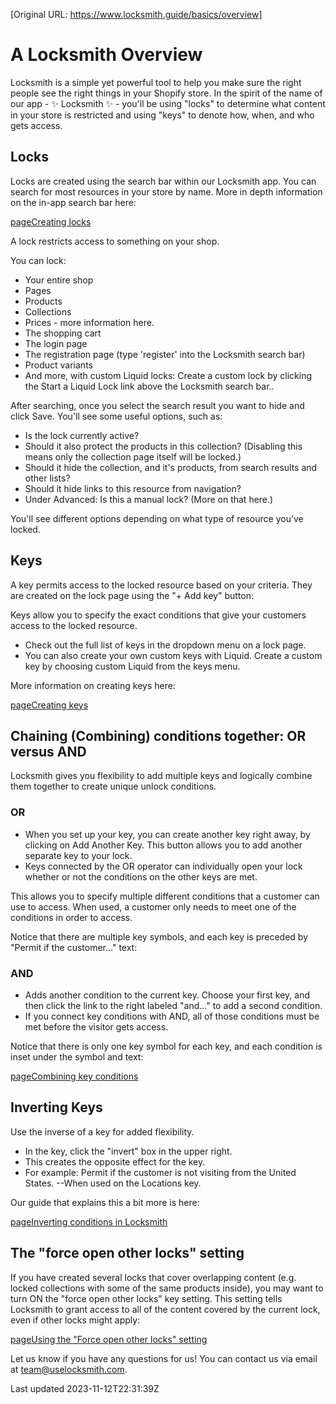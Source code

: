 [Original URL: https://www.locksmith.guide/basics/overview]

# A Locksmith Overview

Locksmith is a simple yet powerful tool to help you make sure the right people see the right things in your Shopify store. In the spirit of the name of our app - ✨ Locksmith ✨ - you'll be using "locks" to determine what content in your store is restricted and using "keys" to denote how, when, and who gets access.

## Locks

Locks are created using the search bar within our Locksmith app. You can search for most resources in your store by name. More in depth information on the in-app search bar here:

[pageCreating locks](/basics/creating-locks)

A lock restricts access to something on your shop.

You can lock:

- Your entire shop
- Pages
- Products
- Collections
- Prices - more information here.
- The shopping cart
- The login page
- The registration page (type 'register' into the Locksmith search bar)
- Product variants
- And more, with custom Liquid locks: Create a custom lock by clicking the Start a Liquid Lock link above the Locksmith search bar..

After searching, once you select the search result you want to hide and click Save. You'll see some useful options, such as:

- Is the lock currently active?
- Should it also protect the products in this collection? (Disabling this means only the collection page itself will be locked.)
- Should it hide the collection, and it's products, from search results and other lists?
- Should it hide links to this resource from navigation?
- Under Advanced: Is this a manual lock? (More on that here.)

You'll see different options depending on what type of resource you’ve locked.

## Keys

A key permits access to the locked resource based on your criteria. They are created on the lock page using the "+ Add key" button:

Keys allow you to specify the exact conditions that give your customers access to the locked resource.

- Check out the full list of keys in the dropdown menu on a lock page.
- You can also create your own custom keys with Liquid. Create a custom key by choosing custom Liquid from the keys menu.

More information on creating keys here:

[pageCreating keys](/basics/creating-keys)
## Chaining (Combining) conditions together: OR versus AND

Locksmith gives you flexibility to add multiple keys and logically combine them together to create unique unlock conditions.

### OR

- When you set up your key, you can create another key right away, by clicking on Add Another Key. This button allows you to add another separate key to your lock.
- Keys connected by the OR operator can individually open your lock whether or not the conditions on the other keys are met.

This allows you to specify multiple different conditions that a customer can use to access. When used, a customer only needs to meet one of the conditions in order to access.

Notice that there are multiple key symbols, and each key is preceded by "Permit if the customer..." text:

### AND

- Adds another condition to the current key. Choose your first key, and then click the link to the right labeled "and..." to add a second condition.
- If you connect key conditions with AND, all of those conditions must be met before the visitor gets access.

Notice that there is only one key symbol for each key, and each condition is inset under the symbol and text:

[pageCombining key conditions](/keys/more/combining-key-conditions)
## Inverting Keys

Use the inverse of a key for added flexibility.

- In the key, click the "invert" box in the upper right.
- This creates the opposite effect for the key.
- For example: Permit if the customer is not visiting from the United States. --When used on the Locations key.

Our guide that explains this a bit more is here:

[pageInverting conditions in Locksmith](/keys/more/inverting-conditions-in-locksmith)
## The "force open other locks" setting

If you have created several locks that cover overlapping content (e.g. locked collections with some of the same products inside), you may want to turn ON the "force open other locks" key setting. This setting tells Locksmith to grant access to all of the content covered by the current lock, even if other locks might apply:

[pageUsing the "Force open other locks" setting](/keys/more/using-the-force-open-other-locks-setting)

Let us know if you have any questions for us! You can contact us via email at team@uselocksmith.com.

Last updated 2023-11-12T22:31:39Z
